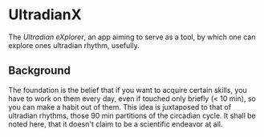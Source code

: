 # UltradianX

The _Ultradian eXplorer_, an app aiming to serve as a tool, by which one can explore ones ultradian rhythm, usefully.


## Background

The foundation is the belief that if you want to acquire certain skills, you have to work on them every day,
even if touched only briefly  (< 10 min), so you can make a habit out of them. This idea is juxtaposed to that of ultradian rhythms, 
those 90 min partitions of the circadian cycle. It shall be noted here, that it doesn't claim to be a scientific endeavor at all.








